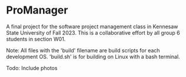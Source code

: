 # ProManager
A final project for the software project management class in Kennesaw State University of Fall 2023. This is a collaborative effort by all group 6 students in section W01.

Note: All files with the 'build' filename are build scripts for each development OS. 'build.sh' is for building on Linux with a bash terminal.

Todo: Include photos

